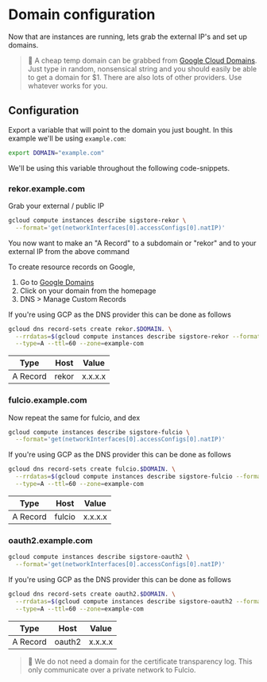 # Domain configuration

Now that are instances are running, lets grab the external IP's and set up domains.

> 📝 A cheap temp domain can be grabbed from [Google Cloud Domains](https://console.cloud.google.com/net-services/domains/). Just type in random, nonsensical string
  and you should easily be able to get a domain
  for $1. There are also lots of other providers. Use whatever works for you.

## Configuration

Export a variable that will point to the domain you just bought. In this example we'll be using `example.com`:

```bash
export DOMAIN="example.com"
```

We'll be using this variable throughout the following code-snippets.

### rekor.example.com

Grab your external / public IP

```bash
gcloud compute instances describe sigstore-rekor \
  --format='get(networkInterfaces[0].accessConfigs[0].natIP)'
```

You now want to make an "A Record" to a subdomain or "rekor" and to your external IP from the above command

To create resource records on Google,

1. Go to [Google Domains](https://domains.google.com/)
2. Click on your domain from the homepage
3. DNS > Manage Custom Records

If you're using GCP as the DNS provider this can be done as follows

```bash
gcloud dns record-sets create rekor.$DOMAIN. \
  --rrdatas=$(gcloud compute instances describe sigstore-rekor --format='get(networkInterfaces[0].accessConfigs[0].natIP)') \
  --type=A --ttl=60 --zone=example-com
```

|Type|Host| Value|
|---|---|---|
| A Record|rekor|x.x.x.x|

### fulcio.example.com

Now repeat the same for fulcio, and dex

```bash
gcloud compute instances describe sigstore-fulcio \
  --format='get(networkInterfaces[0].accessConfigs[0].natIP)'
```

If you're using GCP as the DNS provider this can be done as follows

```bash
gcloud dns record-sets create fulcio.$DOMAIN. \
  --rrdatas=$(gcloud compute instances describe sigstore-fulcio --format='get(networkInterfaces[0].accessConfigs[0].natIP)') \
  --type=A --ttl=60 --zone=example-com
```

|Type|Host| Value|
|---|---|---|
| A Record|fulcio|x.x.x.x|

### oauth2.example.com

```bash
gcloud compute instances describe sigstore-oauth2 \
  --format='get(networkInterfaces[0].accessConfigs[0].natIP)'
```

If you're using GCP as the DNS provider this can be done as follows

```bash
gcloud dns record-sets create oauth2.$DOMAIN. \
  --rrdatas=$(gcloud compute instances describe sigstore-oauth2 --format='get(networkInterfaces[0].accessConfigs[0].natIP)') \
  --type=A --ttl=60 --zone=example-com
```

|Type|Host| Value|
|---|---|---|
| A Record|oauth2|x.x.x.x|

> 📝 We do not need a domain for the certificate transparency log. This only
 communicate over a private network to Fulcio.
